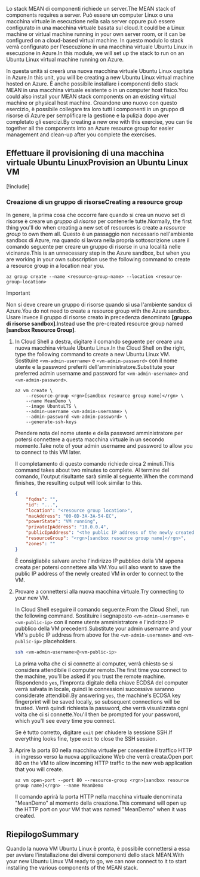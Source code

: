 <span data-ttu-id="fc7aa-101">Lo stack MEAN di componenti richiede un server.</span><span class="sxs-lookup"><span data-stu-id="fc7aa-101">The MEAN stack of components requires a server.</span></span> <span data-ttu-id="fc7aa-102">Può essere un computer Linux o una macchina virtuale in esecuzione nella sala server oppure può essere configurato in una macchina virtuale basata sul cloud.</span><span class="sxs-lookup"><span data-stu-id="fc7aa-102">It could be a Linux machine or virtual machine running in your own server room, or it can be configured on a cloud-based virtual machine.</span></span> <span data-ttu-id="fc7aa-103">In questo modulo lo stack verrà configurato per l'esecuzione in una macchina virtuale Ubuntu Linux in esecuzione in Azure.</span><span class="sxs-lookup"><span data-stu-id="fc7aa-103">In this module, we will set up the stack to run on an Ubuntu Linux virtual machine running on Azure.</span></span>

<span data-ttu-id="fc7aa-104">In questa unità si creerà una nuova macchina virtuale Ubuntu Linux ospitata in Azure.</span><span class="sxs-lookup"><span data-stu-id="fc7aa-104">In this unit, you will be creating a new Ubuntu Linux virtual machine hosted on Azure.</span></span> <span data-ttu-id="fc7aa-105">È anche possibile installare i componenti dello stack MEAN in una macchina virtuale esistente o in un computer host fisico.</span><span class="sxs-lookup"><span data-stu-id="fc7aa-105">You could also install your MEAN stack components on an existing virtual machine or physical host machine.</span></span> <span data-ttu-id="fc7aa-106">Creandone uno nuovo con questo esercizio, è possibile collegare tra loro tutti i componenti in un gruppo di risorse di Azure per semplificare la gestione e la pulizia dopo aver completato gli esercizi.</span><span class="sxs-lookup"><span data-stu-id="fc7aa-106">By creating a new one with this exercise, you can tie together all the components into an Azure resource group for easier management and clean-up after you complete the exercises.</span></span>

## <a name="provision-an-ubuntu-linux-vm"></a><span data-ttu-id="fc7aa-107">Effettuare il provisioning di una macchina virtuale Ubuntu Linux</span><span class="sxs-lookup"><span data-stu-id="fc7aa-107">Provision an Ubuntu Linux VM</span></span>

[!include[](../../../includes/azure-sandbox-activate.md)]

### <a name="creating-a-resource-group"></a><span data-ttu-id="fc7aa-108">Creazione di un gruppo di risorse</span><span class="sxs-lookup"><span data-stu-id="fc7aa-108">Creating a resource group</span></span>

<span data-ttu-id="fc7aa-109">In genere, la prima cosa che occorre fare quando si crea un nuovo set di risorse è creare un _gruppo di risorse_ per contenerle tutte.</span><span class="sxs-lookup"><span data-stu-id="fc7aa-109">Normally, the first thing you'll do when creating a new set of resources is create a _resource group_ to own them all.</span></span> <span data-ttu-id="fc7aa-110">Questo è un passaggio non necessario nell'ambiente sandbox di Azure, ma quando si lavora nella propria sottoscrizione usare il comando seguente per creare un gruppo di risorse in una località nelle vicinanze.</span><span class="sxs-lookup"><span data-stu-id="fc7aa-110">This is an unnecessary step in the Azure sandbox, but when you are working in your own subscription use the following command to create a resource group in a location near you.</span></span>

```azurecli
az group create --name <resource-group-name> --location <resource-group-location>
```

> [!IMPORTANT]
> <span data-ttu-id="fc7aa-111">Non si deve creare un gruppo di risorse quando si usa l'ambiente sandox di Azure.</span><span class="sxs-lookup"><span data-stu-id="fc7aa-111">You do not need to create a resource group with the Azure sandbox.</span></span> <span data-ttu-id="fc7aa-112">Usare invece il gruppo di risorse creato in precedenza denominato **<rgn>[gruppo di risorse sandbox]</rgn>**.</span><span class="sxs-lookup"><span data-stu-id="fc7aa-112">Instead use the pre-created resource group named **<rgn>[sandbox Resource Group]</rgn>**.</span></span>

1. <span data-ttu-id="fc7aa-113">In Cloud Shell a destra, digitare il comando seguente per creare una nuova macchina virtuale Ubuntu Linux.</span><span class="sxs-lookup"><span data-stu-id="fc7aa-113">In the Cloud Shell on the right, type the following command to create a new Ubuntu Linux VM.</span></span> <span data-ttu-id="fc7aa-114">Sostituire `<vm-admin-username>` e `<vm-admin-password>` con il nome utente e la password preferiti dell'amministratore.</span><span class="sxs-lookup"><span data-stu-id="fc7aa-114">Substitute your preferred admin username and password for `<vm-admin-username>` and `<vm-admin-password>`.</span></span>

    ```azurecli
    az vm create \
        --resource-group <rgn>[sandbox resource group name]</rgn> \
        --name MeanDemo \
        --image UbuntuLTS \
        --admin-username <vm-admin-username> \
        --admin-password <vm-admin-password> \
        --generate-ssh-keys
    ```

    <span data-ttu-id="fc7aa-115">Prendere nota del nome utente e della password amministratore per potersi connettere a questa macchina virtuale in un secondo momento.</span><span class="sxs-lookup"><span data-stu-id="fc7aa-115">Take note of your admin username and password to allow you to connect to this VM later.</span></span>

    <span data-ttu-id="fc7aa-116">Il completamento di questo comando richiede circa 2 minuti.</span><span class="sxs-lookup"><span data-stu-id="fc7aa-116">This command takes about two minutes to complete.</span></span> <span data-ttu-id="fc7aa-117">Al termine del comando, l'output risultante sarà simile al seguente.</span><span class="sxs-lookup"><span data-stu-id="fc7aa-117">When the command finishes, the resulting output will look similar to this.</span></span>

    ```json
    {
        "fqdns": "",
        "id": "...",
        "location": "<resource group location>",
        "macAddress": "00-0D-3A-3A-54-EC",
        "powerState": "VM running",
        "privateIpAddress": "10.0.0.4",
        "publicIpAddress": "<the public IP address of the newly created machine>",
        "resourceGroup": "<rgn>[sandbox resource group name]</rgn>",
        "zones": ""
    }
    ```

    <span data-ttu-id="fc7aa-118">È consigliabile salvare anche l'indirizzo IP pubblico della VM appena creata per potersi connettere alla VM.</span><span class="sxs-lookup"><span data-stu-id="fc7aa-118">You will also want to save the public IP address of the newly created VM in order to connect to the VM.</span></span>

1. <span data-ttu-id="fc7aa-119">Provare a connettersi alla nuova macchina virtuale.</span><span class="sxs-lookup"><span data-stu-id="fc7aa-119">Try connecting to your new VM.</span></span>

    <span data-ttu-id="fc7aa-120">In Cloud Shell eseguire il comando seguente.</span><span class="sxs-lookup"><span data-stu-id="fc7aa-120">From the Cloud Shell, run the following command.</span></span> <span data-ttu-id="fc7aa-121">Sostituire i segnaposto `<vm-admin-username>` e `<vm-public-ip>` con il nome utente amministratore e l'indirizzo IP pubblico della VM precedenti.</span><span class="sxs-lookup"><span data-stu-id="fc7aa-121">Substitute your admin username and your VM's public IP address from above for the `<vm-admin-username>` and `<vm-public-ip>` placeholders.</span></span>

    ```bash
    ssh <vm-admin-username>@<vm-public-ip>
    ```

    <span data-ttu-id="fc7aa-122">La prima volta che ci si connette al computer, verrà chiesto se si considera attendibile il computer remoto.</span><span class="sxs-lookup"><span data-stu-id="fc7aa-122">The first time you connect to the machine, you'll be asked if you trust the remote machine.</span></span> <span data-ttu-id="fc7aa-123">Rispondendo `yes`, l'impronta digitale della chiave ECDSA del computer verrà salvata in locale, quindi le connessioni successive saranno considerate attendibili.</span><span class="sxs-lookup"><span data-stu-id="fc7aa-123">By answering `yes`, the machine's ECDSA key fingerprint will be saved locally, so subsequent connections will be trusted.</span></span> <span data-ttu-id="fc7aa-124">Verrà quindi richiesta la password, che verrà visualizzata ogni volta che ci si connette.</span><span class="sxs-lookup"><span data-stu-id="fc7aa-124">You'll then be prompted for your password, which you'll see every time you connect.</span></span>

    <span data-ttu-id="fc7aa-125">Se è tutto corretto, digitare `exit` per chiudere la sessione SSH.</span><span class="sxs-lookup"><span data-stu-id="fc7aa-125">If everything looks fine, type `exit` to close the SSH session.</span></span>

1. <span data-ttu-id="fc7aa-126">Aprire la porta 80 nella macchina virtuale per consentire il traffico HTTP in ingresso verso la nuova applicazione Web che verrà creata.</span><span class="sxs-lookup"><span data-stu-id="fc7aa-126">Open port 80 on the VM to allow incoming HTTP traffic to the new web application that you will create.</span></span>

    ```azurecli
    az vm open-port --port 80 --resource-group <rgn>[sandbox resource group name]</rgn> --name MeanDemo
    ```

    <span data-ttu-id="fc7aa-127">Il comando aprirà la porta HTTP nella macchina virtuale denominata "MeanDemo" al momento della creazione.</span><span class="sxs-lookup"><span data-stu-id="fc7aa-127">This command will open up the HTTP port on your VM that was named "MeanDemo" when it was created.</span></span>

## <a name="summary"></a><span data-ttu-id="fc7aa-128">Riepilogo</span><span class="sxs-lookup"><span data-stu-id="fc7aa-128">Summary</span></span>

<span data-ttu-id="fc7aa-129">Quando la nuova VM Ubuntu Linux è pronta, è possibile connettersi a essa per avviare l'installazione dei diversi componenti dello stack MEAN.</span><span class="sxs-lookup"><span data-stu-id="fc7aa-129">With your new Ubuntu Linux VM ready to go, we can now connect to it to start installing the various components of the MEAN stack.</span></span>